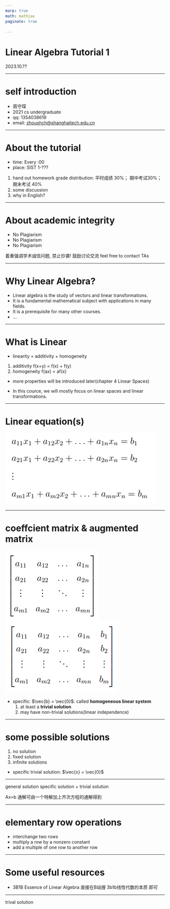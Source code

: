 ```yaml
---
marp: true
math: mathjax
paginate: true

---
```


# Linear Algebra Tutorial 1
2023.10.??

---

# self introduction

- 周守琛
- 2021 cs undergraduate
- qq: 1354038619
- email: zhoushch@shanghaitech.edu.cn
---

# About the tutorial
- time: Every :00
- place: SIST 1-??? 

1. hand out homework
  grade distribution:
  平时成绩 30%； 期中考试30%；期末考试 40%
2. some discussion
3. why in English?

---

# About academic integrity

- No Plagiarism
- No Plagiarism
- No Plagiarism

着重强调学术诚信问题, 禁止抄袭!
鼓励讨论交流
feel free to contact TAs

---

# Why Linear Algebra?

- Linear algebra is the study of vectors and linear transformations.
- It is a fundamental mathematical subject with applications in many fields.
- It is a prerequisite for many other courses.
- ...

---

# What is Linear
- linearity = additivity + homogeneity

1. additivity
  f(x+y) = f(x) + f(y)
2. homogeneity
  f(ax) = af(x)

- more properties will be introduced later(chapter 4  Linear Spaces)

- In this cource, we will mostly focus on linear spaces and linear transformations.

---

# Linear equation(s)
![linear system](./img/linear_system.png)

---
# coeffcient matrix & augmented matrix
![](./img/coeffcient_matrix.png) ![](./img/augmented_matrix.png)


- specific: $\vec{b} = \vec{0}$:
called **homogeneous linear system**
  1. at least a **trivial solution**
  2. may have non-trivial solutions(linear independence) 

---

# some possible solutions
1. no solution
2. fixed solution
3. infinite solutions

- specific
  trivial solution: $\vec{x} = \vec{0}$





---
general solution
specific solution + trivial solution

Ax=b
通解可由一个特解加上齐次方程的通解得到

---
# elementary row operations
- interchange two rows
- multiply a row by a nonzero constant
- add a multiple of one row to another row





---

# Some useful resources

- 3B1B Essence of Linear Algebra
  直接在B站搜 3b1b线性代数的本质 即可

---

trival solution